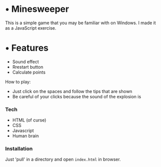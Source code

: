 # • Minesweeper
This is a simple game that you may be familiar with on Windows.
I made it as a JavaScript exercise.
# • Features

  - Sound effect
  - Rrestart button
  - Calculate points

How to play:
  - Just click on the spaces and follow the tips that are shown
  - Be careful of your clicks because the sound of the explosion is 

### Tech

* HTML (of curse)
* CSS 
* Javascript
* Human brain


### Installation

Just 'pull' in a directory and open `index.html` in browser.
